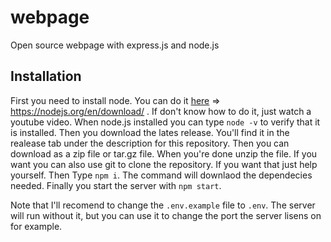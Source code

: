 # webpage

Open source webpage with express.js and node.js

## Installation

First you need to install node.  You can do it [here](https://nodejs.org/en/download/) => https://nodejs.org/en/download/ .  If don't know how to do it, just watch a youtube video.  When node.js installed you can type `node -v` to verify that it is installed.  Then you download the lates release.  You'll find it in the realease tab under the description for this repository.  Then you can download as a zip file or tar.gz file.  When you're done unzip the file.  If you want you can also use git to clone the repository.  If you want that just help yourself.  Then Type
`npm i`.  The command will downlaod the dependecies needed.  Finally you start the server with `npm start`.

Note that I'll recomend to change the `.env.example` file to `.env`.  The server will run without it, but you can use it to change the port the server lisens on for example.
